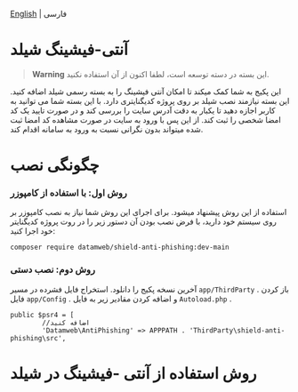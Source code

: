 [English](./README.md) | فارسی
# آنتی-فیشینگ  شیلد

> **Warning**
> این بسته در دسته توسعه است، لطفا اکنون از آن استفاده نکنید.

این پکیج به شما کمک میکند تا امکان آنتی فیشینگ را به بسته رسمی شیلد اضافه کنید. این بسته نیازمند نصب شیلد بر روی پروژه کدیگنایتری دارد.
با این بسته شما می توانید به کاربر اجازه دهید تا یکبار به دقت آدرس سایت را بررسی کند و در صورت تایید یک کد امضا شخصی را ثبت کند. از این پس با ورود به سایت در صورت مشاهده کد امضا ثبت شده میتواند بدون نگرانی نسبت به ورود به سامانه اقدام کند.

# چگونگی نصب

### روش اول: با استفاده از کامپوزر

استفاده از این روش پیشنهاد میشود. برای اجرای این روش شما نیاز به نصب کامپوزر بر روی سیستم خود دارید، با فرض نصب بودن آن دستور زیر را در روت پروژه کدیگنایتر خود اجرا کنید:

``composer require datamweb/shield-anti-phishing:dev-main``

### روش دوم: نصب دستی

آخرین نسخه پکیج را دانلود. استخراج فایل فشرده در مسیر ``app/ThirdParty`` . باز کردن فایل ``app/Config`` . و اضافه کردن  مقادیر زیر به فایل ``Autoload.php`` .

```
public $psr4 = [
        //اضافه کنید
        'Datamweb\AntiPhishing' => APPPATH . 'ThirdParty\shield-anti-phishing\src',
```

# روش استفاده از آنتی -فیشینگ در شیلد
